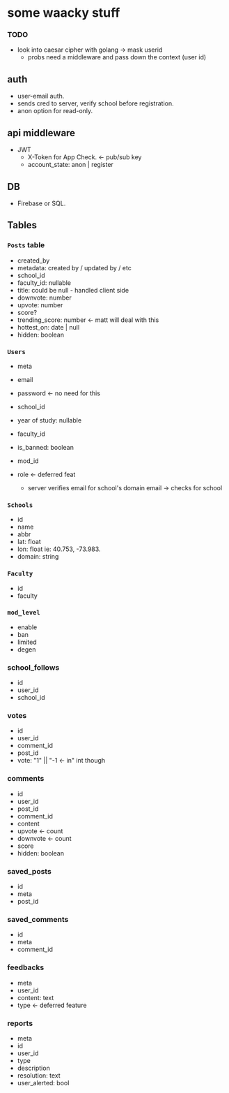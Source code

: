 # some waacky stuff

### TODO

- look into caesar cipher with golang -> mask userid
  - probs need a middleware and pass down the context (user id)

## auth

- user-email auth.
- sends cred to server, verify school before registration.
- anon option for read-only.

## api middleware

- JWT
  - X-Token for App Check. <- pub/sub key
  - account_state: anon | register

## DB

- Firebase or SQL.

## Tables

### `Posts` table

- created_by
- metadata: created by / updated by / etc
- school_id
- faculty_id: nullable
- title: could be null - handled client side
- downvote: number
- upvote: number
- score?
- trending_score: number <- matt will deal with this
- hottest_on: date | null
- hidden: boolean

### `Users`

- meta
- email
- password <- no need for this
- school_id
- year of study: nullable
- faculty_id
- is_banned: boolean
- mod_id
- role <- deferred feat

  - server verifies email for school's domain email -> checks for school

### `Schools`

- id
- name
- abbr
- lat: float
- lon: float
  ie: 40.753, -73.983.
- domain: string

### `Faculty`

- id
- faculty

### `mod_level`

- enable
- ban
- limited
- degen

### school_follows

- id
- user_id
- school_id

### votes

- id
- user_id
- comment_id
- post_id
- vote: "1" || "-1 <- in" int though

### comments

- id
- user_id
- post_id
- comment_id
- content
- upvote <- count
- downvote <- count
- score
- hidden: boolean

### saved_posts

- id
- meta
- post_id

### saved_comments

- id
- meta
- comment_id

### feedbacks

- meta
- user_id
- content: text
- type <- deferred feature

### reports

- meta
- id
- user_id
- type
- description
- resolution: text
- user_alerted: bool
